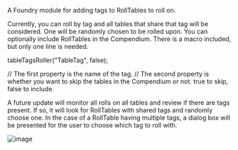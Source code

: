 A Foundry module for adding tags to RollTables to roll on.

Currently, you can roll by tag and all tables that share that tag will be considered. One will be randomly chosen to be rolled upon. You can optionally include RollTables in the Compendium. There is a macro included, but only one line is needed.

tableTagsRoller("TableTag", false);

// The first property is the name of the tag.
// The second property is whether you want to skip the tables in the Compendium or not. true to skip, false to include.

A future update will monitor all rolls on all tables and review if there are tags present. If so, it will look for RollTables with shared tags and randomly choose one. In the case of a RollTable having multiple tags, a dialog box will be presented for the user to choose which tag to roll with.

![image](https://user-images.githubusercontent.com/84727873/167242361-2b306e93-d3bb-4a84-9d54-bcb1d6befd50.png)
